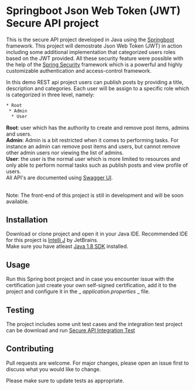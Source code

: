 # Springboot Json Web Token (JWT) Secure API project
This is the secure API project developed in Java using the [Springboot](https://spring.io/projects/spring-boot) framework. This project will demostrate Json Web Token (JWT) in action including some additional implementation that categorized users roles based on the JWT provided. All these security feature were possible with the help of the [Spring Security](https://spring.io/projects/spring-security) framework which is a powerful and highly customizable authentication and access-control framework.

In this demo REST api project users can publish posts by providing a title, description and categories. Each user will be assign to a specific role which is categorized in three level, namely:
```bash
* Root
 * Admin
  * User
```
**Root**: user which has the authority to create and remove post items, admins and users.<br/>
**Admin**: Admin is a bit restricted when it comes to performing tasks. For instance an admin can remove post items and users, but cannot remove other admin users nor viewing the list of admins.<br/>
**User**: the user is the normal user which is more limited to resources and only able to perform normal tasks such as publish posts and view profile of users.<br/>
All API's are documented using [Swagger UI](https://swagger.io/tools/swagger-ui/).<br/><br/>

Note: The front-end of this project is still in development and will be soon available.


## Installation

Download or clone project and open it in your Java IDE. Recommended IDE for this project is [Intelli J](https://www.jetbrains.com/idea/) by JetBrains.<br/>
Make sure you have atleast [Java 1.8 SDK](https://www.oracle.com/technetwork/java/javase/downloads/jdk8-downloads-2133151.html) installed.

## Usage

Run this Spring boot project and in case you encounter issue with the certification just create your own self-signed certification, add it to the project and configure it in the _ _application.properties_ _ file.

## Testing

The project includes some unit test cases and the integration test project can be download and run [Secure API Integration Test](https://github.com/mel182/secure_api_integration_test) 

## Contributing
Pull requests are welcome. For major changes, please open an issue first to discuss what you would like to change.

Please make sure to update tests as appropriate.
